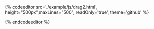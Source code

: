 {% codeeditor   src='./example/js/drag2.html', height="500px",maxLines="500", readOnly='true', theme='github' %}

{% endcodeeditor %}

